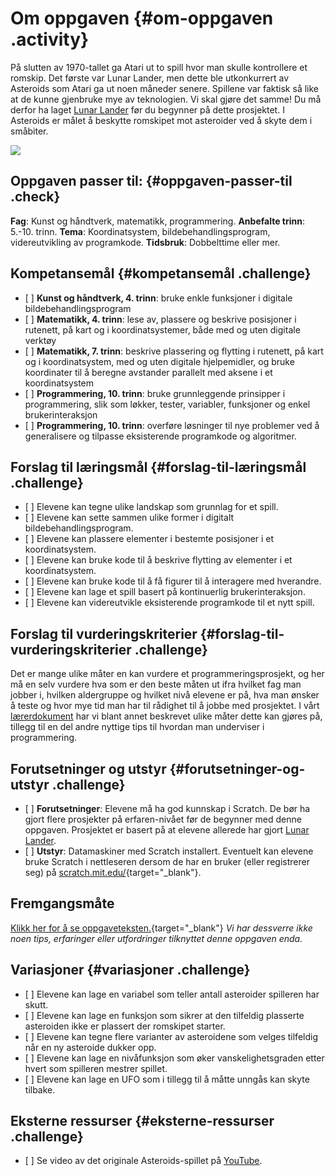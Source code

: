 # Om oppgaven {#om-oppgaven .activity}

På slutten av 1970-tallet ga Atari ut to spill hvor man skulle
kontrollere et romskip. Det første var Lunar Lander, men dette ble
utkonkurrert av Asteroids som Atari ga ut noen måneder senere. Spillene
var faktisk så like at de kunne gjenbruke mye av teknologien. Vi skal
gjøre det samme! Du må derfor ha laget [Lunar
Lander](../lunar_lander/lunar_lander.html) før du begynner på dette
prosjektet. I Asteroids er målet å beskytte romskipet mot asteroider ved
å skyte dem i småbiter.

![](asteroids.png)

## Oppgaven passer til: {#oppgaven-passer-til .check}

**Fag**: Kunst og håndtverk, matematikk, programmering. **Anbefalte
trinn**: 5.-10. trinn. **Tema**: Koordinatsystem,
bildebehandlingsprogram, videreutvikling av programkode. **Tidsbruk**:
Dobbelttime eller mer.

## Kompetansemål {#kompetansemål .challenge}

-   \[ \] **Kunst og håndtverk, 4. trinn**: bruke enkle funksjoner i
    digitale bildebehandlingsprogram
-   \[ \] **Matematikk, 4. trinn**: lese av, plassere og beskrive
    posisjoner i rutenett, på kart og i koordinatsystemer, både med og
    uten digitale verktøy
-   \[ \] **Matematikk, 7. trinn**: beskrive plassering og flytting i
    rutenett, på kart og i koordinatsystem, med og uten digitale
    hjelpemidler, og bruke koordinater til å beregne avstander parallelt
    med aksene i et koordinatsystem
-   \[ \] **Programmering, 10. trinn**: bruke grunnleggende prinsipper i
    programmering, slik som løkker, tester, variabler, funksjoner og
    enkel brukerinteraksjon
-   \[ \] **Programmering, 10. trinn**: overføre løsninger til nye
    problemer ved å generalisere og tilpasse eksisterende programkode og
    algoritmer.

## Forslag til læringsmål {#forslag-til-læringsmål .challenge}

-   \[ \] Elevene kan tegne ulike landskap som grunnlag for et spill.
-   \[ \] Elevene kan sette sammen ulike former i digitalt
    bildebehandlingsprogram.
-   \[ \] Elevene kan plassere elementer i bestemte posisjoner i et
    koordinatsystem.
-   \[ \] Elevene kan bruke kode til å beskrive flytting av elementer i
    et koordinatsystem.
-   \[ \] Elevene kan bruke kode til å få figurer til å interagere med
    hverandre.
-   \[ \] Elevene kan lage et spill basert på kontinuerlig
    brukerinteraksjon.
-   \[ \] Elevene kan videreutvikle eksisterende programkode til et nytt
    spill.

## Forslag til vurderingskriterier {#forslag-til-vurderingskriterier .challenge}

Det er mange ulike måter en kan vurdere et programmeringsprosjekt, og
her må en selv vurdere hva som er den beste måten ut ifra hvilket fag
man jobber i, hvilken aldergruppe og hvilket nivå elevene er på, hva man
ønsker å teste og hvor mye tid man har til rådighet til å jobbe med
prosjektet. I vårt
[lærerdokument](../../pages/hvordan_bruke_lærerveiledning.html) har vi
blant annet beskrevet ulike måter dette kan gjøres på, tillegg til en
del andre nyttige tips til hvordan man underviser i programmering.

## Forutsetninger og utstyr {#forutsetninger-og-utstyr .challenge}

-   \[ \] **Forutsetninger**: Elevene må ha god kunnskap i Scratch. De
    bør ha gjort flere prosjekter på erfaren-nivået før de begynner med
    denne oppgaven. Prosjektet er basert på at elevene allerede har
    gjort [Lunar Lander](../lunar_lander/lunar_lander.html).
-   \[ \] **Utstyr**: Datamaskiner med Scratch installert. Eventuelt kan
    elevene bruke Scratch i nettleseren dersom de har en bruker (eller
    registrerer seg) på
    [scratch.mit.edu/](http://scratch.mit.edu/){target="_blank"}.

## Fremgangsmåte

[Klikk her for å se
oppgaveteksten.](../asteroids/asteroids.html){target="_blank"} *Vi har
dessverre ikke noen tips, erfaringer eller utfordringer tilknyttet denne
oppgaven enda.*

## Variasjoner {#variasjoner .challenge}

-   \[ \] Elevene kan lage en variabel som teller antall asteroider
    spilleren har skutt.
-   \[ \] Elevene kan lage en funksjon som sikrer at den tilfeldig
    plasserte asteroiden ikke er plassert der romskipet starter.
-   \[ \] Elevene kan tegne flere varianter av asteroidene som velges
    tilfeldig når en ny asteroide dukker opp.
-   \[ \] Elevene kan lage en nivåfunksjon som øker vanskelighetsgraden
    etter hvert som spilleren mestrer spillet.
-   \[ \] Elevene kan lage en UFO som i tillegg til å måtte unngås kan
    skyte tilbake.

## Eksterne ressurser {#eksterne-ressurser .challenge}

-   \[ \] Se video av det originale Asteroids-spillet på
    [YouTube](https://www.youtube.com/watch?v=cZfsnA7dAHI).

